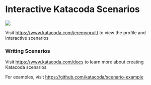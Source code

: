 # Interactive Katacoda Scenarios

[![](http://shields.katacoda.com/katacoda/jeremypruitt/count.svg)](https://www.katacoda.com/jeremypruitt "Get your profile on Katacoda.com")

Visit https://www.katacoda.com/jeremypruitt to view the profile and interactive scenarios

### Writing Scenarios
Visit https://www.katacoda.com/docs to learn more about creating Katacoda scenarios

For examples, visit https://github.com/katacoda/scenario-example
